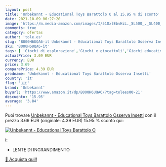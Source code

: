 ```yaml
---
layout: post
title: 'Unbekannt - Educational Toys Barattolo O al 15.95 % di sconto'
date: 2021-10-09 06:27:20
image: 'https://m.media-amazon.com/images/I/51OxlEbvHiL._SL500_._SL400_.jpg'
comments: true
category: ofertas
author: 'tole.es'
slug: 'B000H6UQA6-it Unbekannt - Educational Toys Barattolo Osserva Insetti'
sku: 'B000H6UQA6-it'
tags: [ 'Giochi di esplorazione','Giochi e giocattoli','Giochi educativi e scientifici','Kit e esperimenti di scienze','unbekannt', ]
actualPrice: 3.69 EUR
currency: EUR
price: 3.69
comparePrice: 4.39 EUR
prodname: 'Unbekannt - Educational Toys Barattolo Osserva Insetti'
country: 'it'
flag: '🇮🇹'
brand: 'Unbekannt'
buyurl: 'https://www.amazon.it/dp/B000H6UQA6/?tag=tolees00-21'
descuento: '15.95'
average: '3.84'
---
```


Puoi trovare [Unbekannt - Educational Toys Barattolo Osserva Insetti](https://www.amazon.it/dp/B000H6UQA6/?tag=tolees00-21) con il prezzo 3.69 EUR (originale: 4.39 EUR) 15.95 % sconto qui:

[![Unbekannt - Educational Toys Barattolo O](https://m.media-amazon.com/images/I/51OxlEbvHiL._SL500_._SL400_.jpg)](https://www.amazon.it/dp/B000H6UQA6/?tag=tolees00-21)

ℹ️:

- LENTE DI INGRANDIMENTO

[🛒 Acquista qui!!](https://www.amazon.it/dp/B000H6UQA6/?tag=tolees00-21)

